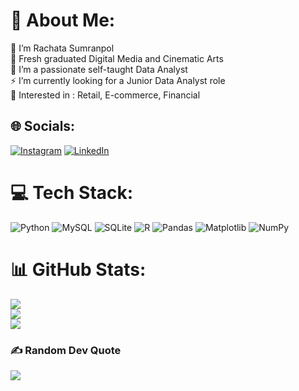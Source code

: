 # 💫 About Me:
🔭 I’m Rachata Sumranpol<br>🤝 Fresh graduated Digital Media and Cinematic Arts<br>🌱 I’m a passionate self-taught Data Analyst<br>⚡ I’m currently looking for a Junior Data Analyst role<br>💬 Interested in : Retail, E-commerce, Financial


## 🌐 Socials:
[![Instagram](https://img.shields.io/badge/Instagram-%23E4405F.svg?logo=Instagram&logoColor=white)](https://instagram.com/alwaysz_tt) [![LinkedIn](https://img.shields.io/badge/LinkedIn-%230077B5.svg?logo=linkedin&logoColor=white)](https://linkedin.com/in/https://www.linkedin.com/in/rachata-sumranpol/) 

# 💻 Tech Stack:
![Python](https://img.shields.io/badge/python-3670A0?style=flat&logo=python&logoColor=ffdd54) ![MySQL](https://img.shields.io/badge/mysql-4479A1.svg?style=flat&logo=mysql&logoColor=white) ![SQLite](https://img.shields.io/badge/sqlite-%2307405e.svg?style=flat&logo=sqlite&logoColor=white) ![R](https://img.shields.io/badge/r-%23276DC3.svg?style=flat&logo=r&logoColor=white) ![Pandas](https://img.shields.io/badge/pandas-%23150458.svg?style=flat&logo=pandas&logoColor=white) ![Matplotlib](https://img.shields.io/badge/Matplotlib-%23ffffff.svg?style=flat&logo=Matplotlib&logoColor=black) ![NumPy](https://img.shields.io/badge/numpy-%23013243.svg?style=flat&logo=numpy&logoColor=white)
# 📊 GitHub Stats:
![](https://github-readme-stats.vercel.app/api?username=RachataSumranpol&theme=outrun&hide_border=false&include_all_commits=false&count_private=false)<br/>
![](https://github-readme-streak-stats.herokuapp.com/?user=RachataSumranpol&theme=outrun&hide_border=false)<br/>
![](https://github-readme-stats.vercel.app/api/top-langs/?username=RachataSumranpol&theme=outrun&hide_border=false&include_all_commits=false&count_private=false&layout=compact)

### ✍️ Random Dev Quote
![](https://quotes-github-readme.vercel.app/api?type=horizontal&theme=tokyonight)

<!-- Proudly created with GPRM ( https://gprm.itsvg.in ) -->
